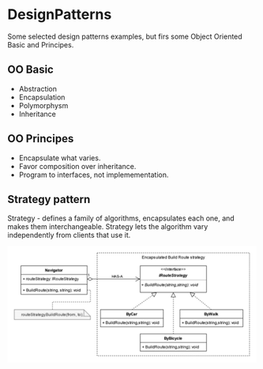 # DesignPatterns

Some selected design patterns examples, but firs some Object Oriented Basic and Principes.

## OO Basic
- Abstraction
- Encapsulation
- Polymorphysm
- Inheritance

## OO Principes
- Encapsulate what varies.
- Favor composition over inheritance.
- Program to interfaces, not implemementation.
 
## Strategy pattern

Strategy - defines a family of algorithms, encapsulates each one, and makes them interchangeable. Strategy lets the algorithm vary independently from clients that use it. 
 
![Strategy in example Navigator](/Doc/StrategyNavigate.jpg)
 
 
